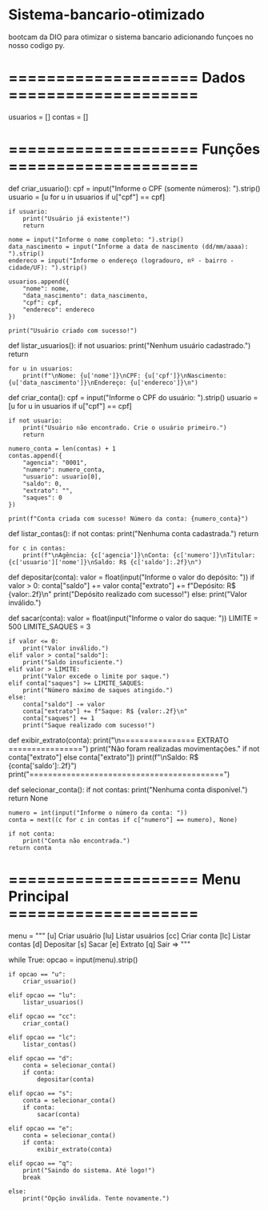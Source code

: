 # Sistema-bancario-otimizado
bootcam da DIO para otimizar o sistema bancario adicionando funçoes no nosso codigo py.

# ==================== Dados ====================
usuarios = []
contas = []

# ==================== Funções ====================

def criar_usuario():
    cpf = input("Informe o CPF (somente números): ").strip()
    usuario = [u for u in usuarios if u["cpf"] == cpf]
    
    if usuario:
        print("Usuário já existente!")
        return

    nome = input("Informe o nome completo: ").strip()
    data_nascimento = input("Informe a data de nascimento (dd/mm/aaaa): ").strip()
    endereco = input("Informe o endereço (logradouro, nº - bairro - cidade/UF): ").strip()

    usuarios.append({
        "nome": nome,
        "data_nascimento": data_nascimento,
        "cpf": cpf,
        "endereco": endereco
    })

    print("Usuário criado com sucesso!")

def listar_usuarios():
    if not usuarios:
        print("Nenhum usuário cadastrado.")
        return

    for u in usuarios:
        print(f"\nNome: {u['nome']}\nCPF: {u['cpf']}\nNascimento: {u['data_nascimento']}\nEndereço: {u['endereco']}\n")

def criar_conta():
    cpf = input("Informe o CPF do usuário: ").strip()
    usuario = [u for u in usuarios if u["cpf"] == cpf]

    if not usuario:
        print("Usuário não encontrado. Crie o usuário primeiro.")
        return

    numero_conta = len(contas) + 1
    contas.append({
        "agencia": "0001",
        "numero": numero_conta,
        "usuario": usuario[0],
        "saldo": 0,
        "extrato": "",
        "saques": 0
    })

    print(f"Conta criada com sucesso! Número da conta: {numero_conta}")

def listar_contas():
    if not contas:
        print("Nenhuma conta cadastrada.")
        return

    for c in contas:
        print(f"\nAgência: {c['agencia']}\nConta: {c['numero']}\nTitular: {c['usuario']['nome']}\nSaldo: R$ {c['saldo']:.2f}\n")

def depositar(conta):
    valor = float(input("Informe o valor do depósito: "))
    if valor > 0:
        conta["saldo"] += valor
        conta["extrato"] += f"Depósito: R$ {valor:.2f}\n"
        print("Depósito realizado com sucesso!")
    else:
        print("Valor inválido.")

def sacar(conta):
    valor = float(input("Informe o valor do saque: "))
    LIMITE = 500
    LIMITE_SAQUES = 3

    if valor <= 0:
        print("Valor inválido.")
    elif valor > conta["saldo"]:
        print("Saldo insuficiente.")
    elif valor > LIMITE:
        print("Valor excede o limite por saque.")
    elif conta["saques"] >= LIMITE_SAQUES:
        print("Número máximo de saques atingido.")
    else:
        conta["saldo"] -= valor
        conta["extrato"] += f"Saque: R$ {valor:.2f}\n"
        conta["saques"] += 1
        print("Saque realizado com sucesso!")

def exibir_extrato(conta):
    print("\n================ EXTRATO ================")
    print("Não foram realizadas movimentações." if not conta["extrato"] else conta["extrato"])
    print(f"\nSaldo: R$ {conta['saldo']:.2f}")
    print("==========================================")

def selecionar_conta():
    if not contas:
        print("Nenhuma conta disponível.")
        return None

    numero = int(input("Informe o número da conta: "))
    conta = next((c for c in contas if c["numero"] == numero), None)

    if not conta:
        print("Conta não encontrada.")
    return conta

# ==================== Menu Principal ====================

menu = """
[u] Criar usuário
[lu] Listar usuários
[cc] Criar conta
[lc] Listar contas
[d] Depositar
[s] Sacar
[e] Extrato
[q] Sair
=> """

while True:
    opcao = input(menu).strip()

    if opcao == "u":
        criar_usuario()

    elif opcao == "lu":
        listar_usuarios()

    elif opcao == "cc":
        criar_conta()

    elif opcao == "lc":
        listar_contas()

    elif opcao == "d":
        conta = selecionar_conta()
        if conta:
            depositar(conta)

    elif opcao == "s":
        conta = selecionar_conta()
        if conta:
            sacar(conta)

    elif opcao == "e":
        conta = selecionar_conta()
        if conta:
            exibir_extrato(conta)

    elif opcao == "q":
        print("Saindo do sistema. Até logo!")
        break

    else:
        print("Opção inválida. Tente novamente.")
